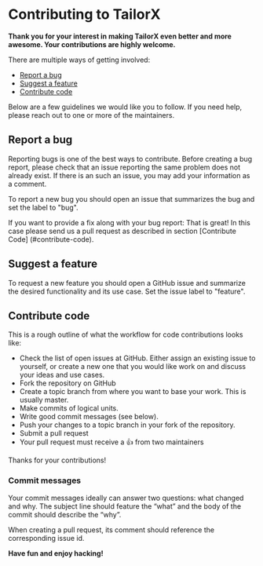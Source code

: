 # Contributing to TailorX

**Thank you for your interest in making TailorX even better and more awesome. Your contributions are highly welcome.**

There are multiple ways of getting involved:

- [Report a bug](#report-a-bug)
- [Suggest a feature](#suggest-a-feature) 
- [Contribute code](#contribute-code) 

Below are a few guidelines we would like you to follow.
If you need help, please reach out to one or more of the maintainers.

## Report a bug 
Reporting bugs is one of the best ways to contribute. Before creating a bug report, please check that an issue reporting the same problem does not already exist. If there is an such an issue, you may add your information as a comment.

To report a new bug you should open an issue that summarizes the bug and set the label to "bug".

If you want to provide a fix along with your bug report: That is great! In this case please send us a pull request as described in section [Contribute Code] (#contribute-code).

## Suggest a feature
To request a new feature you should open a GitHub issue and summarize the desired functionality and its use case. Set the issue label to "feature".  

## Contribute code
This is a rough outline of what the workflow for code contributions looks like:
- Check the list of open issues at GitHub. Either assign an existing issue to yourself, or create a new one that you would like work on and discuss your ideas and use cases.
- Fork the repository on GitHub
- Create a topic branch from where you want to base your work. This is usually master.
- Make commits of logical units.
- Write good commit messages (see below).
- Push your changes to a topic branch in your fork of the repository.
- Submit a pull request
- Your pull request must receive a :thumbsup: from two maintainers

Thanks for your contributions!

### Commit messages
Your commit messages ideally can answer two questions: what changed and why. The subject line should feature the “what” and the body of the commit should describe the “why”.  

When creating a pull request, its comment should reference the corresponding issue id.

**Have fun and enjoy hacking!**
